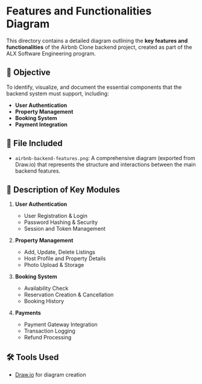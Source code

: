 # Features and Functionalities Diagram

This directory contains a detailed diagram outlining the **key features and functionalities** of the Airbnb Clone backend project, created as part of the ALX Software Engineering program.

## 📌 Objective

To identify, visualize, and document the essential components that the backend system must support, including:

- **User Authentication**
- **Property Management**
- **Booking System**
- **Payment Integration**

## 📂 File Included

- `airbnb-backend-features.png`: A comprehensive diagram (exported from Draw.io) that represents the structure and interactions between the main backend features.

## 📄 Description of Key Modules

1. **User Authentication**
   - User Registration & Login
   - Password Hashing & Security
   - Session and Token Management

2. **Property Management**
   - Add, Update, Delete Listings
   - Host Profile and Property Details
   - Photo Upload & Storage

3. **Booking System**
   - Availability Check
   - Reservation Creation & Cancellation
   - Booking History

4. **Payments**
   - Payment Gateway Integration
   - Transaction Logging
   - Refund Processing

## 🛠 Tools Used

- [Draw.io](https://draw.io/) for diagram creation

